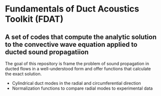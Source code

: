 # Fundamentals of Duct Acoustics Toolkit (FDAT)

## A set of codes that compute the analytic solution to the convective wave equation applied to ducted sound propagatiion

The goal of this repository is frame the problem of sound propagation in ducted flows 
in a well-understood form and offer functions that calculate the exact solution.

* Cylindrical duct modes in the radial and circumferential direction
* Normalization functions to compare radial modes to experimental data


